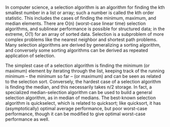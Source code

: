 In computer science, a selection algorithm is an algorithm for finding the kth smallest number in a list or array; such a number is called the kth order statistic. This includes the cases of finding the minimum, maximum, and median elements. There are O(n) (worst-case linear time) selection algorithms, and sublinear performance is possible for structured data; in the extreme, O(1) for an array of sorted data. Selection is a subproblem of more complex problems like the nearest neighbor and shortest path problems. Many selection algorithms are derived by generalizing a sorting algorithm, and conversely some sorting algorithms can be derived as repeated application of selection.

The simplest case of a selection algorithm is finding the minimum (or maximum) element by iterating through the list, keeping track of the running minimum – the minimum so far – (or maximum) and can be seen as related to the selection sort. Conversely, the hardest case of a selection algorithm is finding the median, and this necessarily takes n/2 storage. In fact, a specialized median-selection algorithm can be used to build a general selection algorithm, as in median of medians. The best-known selection algorithm is quickselect, which is related to quicksort; like quicksort, it has (asymptotically) optimal average performance, but poor worst-case performance, though it can be modified to give optimal worst-case performance as well.
